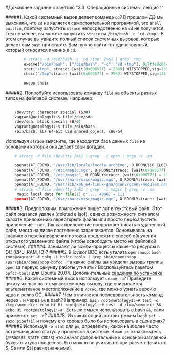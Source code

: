 #Домашнее задание к занятию "3.3. Операционные системы, лекция 1"

#####1. Какой системный вызов делает команда `cd`? В прошлом ДЗ мы выяснили, что `cd` не является самостоятельной  программой, это `shell builtin`, поэтому запустить `strace` непосредственно на `cd` не получится. Тем не менее, вы можете запустить `strace` на `/bin/bash -c 'cd /tmp'`. В этом случае вы увидите полный список системных вызовов, которые делает сам `bash` при старте. Вам нужно найти тот единственный, который относится именно к `cd`.

```python        
        # strace -d /bin/bash -c 'cd /tmp' 2>&1 | grep  tmp   
        execve("/bin/bash", ["/bin/bash", "-c", "cd /tmp"], 0x7ffe8c66cbf8 /* 24 vars */strace: [wait(0x04057f) = 2969] WIFSTOPPED,sig=SIGTRAP,EVENT_EXEC (4)
        stat("/tmp", strace: [wait(0x00857f) = 2969] WIFSTOPPED,sig=133
        chdir("/tmp"strace: [wait(0x00857f) = 2969] WIFSTOPPED,sig=133
        
        вызов chdir
```
    


#####2. Попробуйте использовать команду `file` на объекты разных типов на файловой системе. Например:  
```bash    vagrant@netology1:~$ file /dev/tty

    /dev/tty: character special (5/0)
    vagrant@netology1:~$ file /dev/sda
    /dev/sda: block special (8/0)
    vagrant@netology1:~$ file /bin/bash
    /bin/bash: ELF 64-bit LSB shared object, x86-64
```
    
   Используя `strace` выясните, где находится база данных `file` на основании которой она делает свои догадки.

```python 
    # strace -d file /dev/tty 2>&1 | grep  -i open | grep -v .so
    
    openat(AT_FDCWD, "/usr/lib/locale/locale-archive", O_RDONLY|O_CLOEXECstrace: [wait(0x00857f) = 2996] WIFSTOPPED,sig=133
    openat(AT_FDCWD, "/etc/magic.mgc", O_RDONLYstrace: [wait(0x00857f) = 2996] WIFSTOPPED,sig=133
    openat(AT_FDCWD, "/etc/magic", O_RDONLYstrace: [wait(0x00857f) = 2996] WIFSTOPPED,sig=133
    openat(AT_FDCWD, "/usr/share/misc/magic.mgc", O_RDONLYstrace: [wait(0x00857f) = 2996] WIFSTOPPED,sig=133
    openat(AT_FDCWD, "/usr/lib/x86_64-linux-gnu/gconv/gconv-modules.cache", O_RDONLYstrace: [wait(0x00857f) = 2996] WIFSTOPPED,sig=133
    # strace -d file /dev/tty 2>&1 | grep  -i magic | grep -v .so
     Magic local data for file(1) c"..., 4096) = 111
    openat(AT_FDCWD, "/usr/share/misc/magic.mgc", O_RDONLYstrace: [wait(0x00857f) = 3043] WIFSTOPPED,sig=133
```

#####3. Предположим, приложение пишет лог в текстовый файл. Этот файл оказался удален (deleted в lsof), однако возможности сигналом сказать приложению переоткрыть файлы или просто перезапустить приложение – нет. Так как приложение продолжает писать в удаленный файл, место на диске постепенно заканчивается. Основываясь на знаниях о перенаправлении потоков предложите способ обнуления открытого удаленного файла (чтобы освободить место на файловой системе).
#####4. Занимают ли зомби-процессы какие-то ресурсы в ОС (CPU, RAM, IO)?
#####5. В iovisor BCC есть утилита `opensnoop`:
    ```bash
    root@vagrant:~# dpkg -L bpfcc-tools | grep sbin/opensnoop
    /usr/sbin/opensnoop-bpfcc
    ```
    На какие файлы вы увидели вызовы группы `open` за первую секунду работы утилиты? Воспользуйтесь пакетом `bpfcc-tools` для Ubuntu 20.04. Дополнительные [сведения по установке](https://github.com/iovisor/bcc/blob/master/INSTALL.md).
#####6. Какой системный вызов использует `uname -a`? Приведите цитату из man по этому системному вызову, где описывается альтернативное местоположение в `/proc`, где можно узнать версию ядра и релиз ОС.
#####7. Чем отличается последовательность команд через `;` и через `&&` в bash? Например:
    ```bash
    root@netology1:~# test -d /tmp/some_dir; echo Hi
    Hi
    root@netology1:~# test -d /tmp/some_dir && echo Hi
    root@netology1:~#
    ```
    Есть ли смысл использовать в bash `&&`, если применить `set -e`?
#####8. Из каких опций состоит режим bash `set -euxo pipefail` и почему его хорошо было бы использовать в сценариях?
#####9 Используя `-o stat` для `ps`, определите, какой наиболее часто встречающийся статус у процессов в системе. В `man ps` ознакомьтесь (`/PROCESS STATE CODES`) что значат дополнительные к основной заглавной буквы статуса процессов. Его можно не учитывать при расчете (считать S, Ss или Ssl равнозначными).

 
